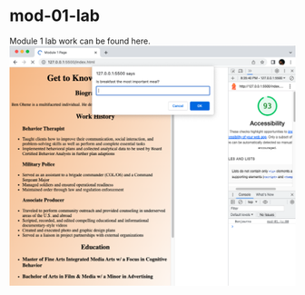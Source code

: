 # mod-01-lab
Module 1 lab work can be found here.
![score](<Screenshot 2023-07-12 at 8.36.25 PM.png>)
